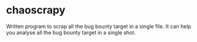# chaoscrapy
Written program to scrap all the bug bounty target in a single file. It can help you analyse all the bug bounty target in a single shot.
